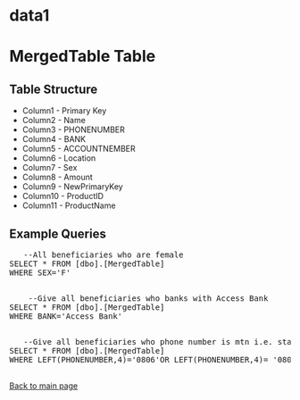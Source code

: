 # data1
<!DOCTYPE html>
<html lang="en">
<head>
    <meta charset="UTF-8">
    <meta name="viewport" content="width=device-width, initial-scale=1.0">
    <title> Table Details</title>
</head>
<body>
    <h1>MergedTable Table</h1>
    <h2>Table Structure</h2>
    <ul>
        <li>Column1 - Primary Key</li>
        <li>Column2 - Name</li>
      <li>Column3 - PHONENUMBER</li>
      <li>Column4 - BANK</li>
      <li>Column5 - ACCOUNTNEMBER</li>
      <li>Column6 - Location</li>
      <li>Column7 - Sex</li>
      <li>Column8 - Amount</li>
      <li>Column9 - NewPrimaryKey</li>
      <li>Column10 - ProductID</li>
      <li>Column11 - ProductName</li>
    </ul>
    <h2>Example Queries</h2>
    <pre>
   --All beneficiaries who are female
SELECT * FROM [dbo].[MergedTable]
WHERE SEX='F'
    </pre>
  <pre>
    --Give all beneficiaries who banks with Access Bank
SELECT * FROM [dbo].[MergedTable]
WHERE BANK='Access Bank'
  </pre>
  <pre>
   --Give all beneficiaries who phone number is mtn i.e. starts with 0806 and 0803
SELECT * FROM [dbo].[MergedTable]
WHERE LEFT(PHONENUMBER,4)='0806'OR LEFT(PHONENUMBER,4)= '0803'
  </pre>
    <a href="../index.html">Back to main page</a>
</body>
</html>
